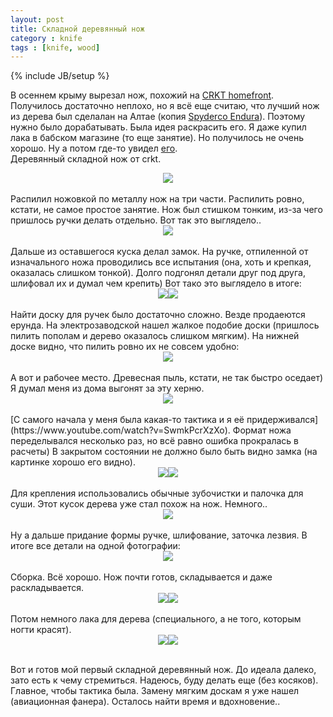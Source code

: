 ```yaml
---
layout: post
title: Складной деревянный нож
category : knife
tags : [knife, wood]
---
```

{% include JB/setup %}

В осеннем крыму вырезал нож, похожий на [CRKT homefront](https://www.crkt.com/homefront.html). Получилось достаточно неплохо, но я всё еще считаю, что лучший нож из дерева был сделалан на Алтае (копия [Spyderco Endura](https://www.spyderco.com/catalog/details/C10GRE/284)).
Поэтому нужно было дорабатывать. Была идея раскрасить его. Я даже купил лака в бабском магазине (то еще занятие). Но получилось не очень хорошо. Ну а потом где-то увидел [его](https://www.crkt.com/nathan-s-knife-kit.html).  
Деревянный складной нож от crkt.
<br/>
<div align="center"><img src="/images/knife/IMG_20161108_102703.jpg"></div>
<br/>
Распилил ножовкой по металлу нож на три части. Распилить ровно, кстати, не самое простое занятие. Нож был стишком тонким, из-за чего пришлось ручки делать отдельно. Вот так это выглядело..
<br/>
<div align="center"><img src="/images/knife/IMG_20161204_222117.jpg"></div>
<br/>
Дальше из оставшегося куска делал замок. На ручке, отпиленной от изначального ножа проводились все испытания (она, хоть и крепкая, оказалась слишком тонкой). Долго подгонял детали друг под друга, шлифовал их и думал чем крепить) Вот тако это выглядело в итоге:
<br/>
<div align="center"><img src="/images/knife/IMG_20161208_225433.jpg"><img src="/images/knife/IMG_20161210_134621.jpg"></div>
<br/>
Найти доску для ручек было достаточно сложно. Везде продаеются ерунда. На электрозаводской нашел жалкое подобие доски (пришлось пилить пополам и дерево оказалось слишком мягким). На нижней доске видно, что пилить ровно их не совсем удобно:
<br/>
<div align="center"><img src="/images/knife/IMG_20161215_222540.jpg"></div>
<br/>
А вот и рабочее место. Древесная пыль, кстати, не так быстро оседает) Я думал меня из дома выгонят за эту херню.
<br/>
<div align="center"><img src="/images/knife/IMG_20161217_141819.jpg"></div>
<br/>
[С самого начала у меня была какая-то тактика и я её придерживался](https://www.youtube.com/watch?v=SwmkPcrXzXo). Формат ножа переделывался несколько раз, но всё равно ошибка прокралась в расчеты) В закрытом состоянии не должно было быть видно замка (на картинке хорошо его видно).
<br/>
<div align="center"><img src="/images/knife/IMG_20161217_143947.jpg"><img src="/images/knife/IMG_20161217_144012.jpg"></div>
<br/>
Для крепления использовались обычные зубочистки и палочка для суши. Этот кусок дерева уже стал похож на нож. Немного..
<br/>
<div align="center"><img src="/images/knife/IMG_20161217_144442.jpg"></div>
<br/>
Ну а дальше придание формы ручке, шлифование, заточка лезвия. В итоге все детали на одной фотографии:
<br/>
<div align="center"><img src="/images/knife/IMG_20161217_154707.jpg"></div>
<br/>
Сборка. Всё хорошо. Нож почти готов, складывается и даже раскладывается.
<br/>
<div align="center"><img src="/images/knife/IMG_20161217_155809.jpg"><img src="/images/knife/IMG_20161217_155823.jpg"></div>
<br/>
Потом немного лака для дерева (специального, а не того, которым ногти красят).
<br/>
<div align="center"><img src="/images/knife/IMG_20161219_222617.jpg"><img src="/images/knife/IMG_20161219_222628.jpg"></div>
<br/>

Вот и готов мой первый складной деревянный нож. До идеала далеко, зато есть к чему стремиться. Надеюсь, буду делать еще (без косяков). Главное, чтобы тактика была. Замену мягким доскам я уже нашел (авиационная фанера).
Осталось найти время и вдохновение..
